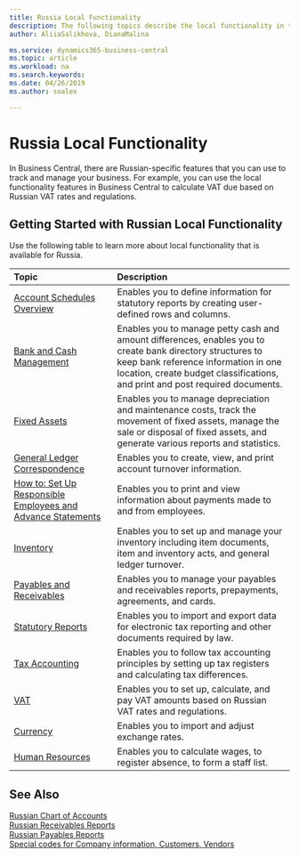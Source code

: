 ```yaml
---
title: Russia Local Functionality
description: The following topics describe the local functionality in the Russian version of Business Central.
author: AliiaSalikhova, DianaMalina

ms.service: dynamics365-business-central
ms.topic: article
ms.workload: na
ms.search.keywords:
ms.date: 04/26/2019
ms.author: soalex

---
```

# Russia Local Functionality

In Business Central, there are Russian-specific features that you can use to track and manage your business. For example, you can use the local functionality features in Business Central to calculate VAT due based on Russian VAT rates and regulations.

## Getting Started with Russian Local Functionality

Use the following table to learn more about local functionality that is available for Russia.

| Topic                                                        | Description                                                  |
| :----------------------------------------------------------- | :----------------------------------------------------------- |
| [Account Schedules Overview](account-schedules-overview.md) | Enables you to define information for statutory reports by creating user-defined rows and columns. |
| [Bank and Cash Management](bank-and-cash-management.md) | Enables you to manage petty cash and amount differences, enables you to create bank directory structures to keep bank reference information in one location, create budget classifications, and print and post required documents. |
| [Fixed Assets](fixed-assets.md) | Enables you to manage depreciation and maintenance costs, track the movement of fixed assets, manage the sale or disposal of fixed assets, and generate various reports and statistics. |
| [General Ledger Correspondence](general-ledger-correspondence.md) | Enables you to create, view, and print account turnover information. |
| [How to: Set Up Responsible Employees and Advance Statements](How-to-Set-Up-Responsible-Employees-and-Advance-Statements.md) | Enables you to print and view information about payments made to and from employees. |
| [Inventory](Inventory.md)                                                | Enables you to set up and manage your inventory including item documents, item and inventory acts, and general ledger turnover. |
| [Payables and Receivables](Payables-and-Receivables.md)                                 | Enables you to manage your payables and receivables reports, prepayments, agreements, and cards. |
| [Statutory Reports](Statutory-Reports.md)                                        | Enables you to import and export data for electronic tax reporting and other documents required by law. |
| [Tax Accounting](Tax-Accounting.md)                                           | Enables you to follow tax accounting principles by setting up tax registers and calculating tax differences. |
| [VAT](VAT.md)                                                      | Enables you to set up, calculate, and pay VAT amounts based on Russian VAT rates and regulations. |
| [Сurrency](Currency-information-Import-currency-rates.md)| Enables you to import and adjust exchange rates.|
|[Human Resources](Human-Resources.md)|Enables you to calculate wages, to register absence, to form a staff list.|

## See Also

[Russian Chart of Accounts](Russian-Chart-of-Accounts.md)  
[Russian Receivables Reports](Russian-Receivables-Reports.md)  
[Russian Payables Reports](Russian-Payables-Reports.md)  
[Special codes for Company information, Customers, Vendors](Special-codes-for-Company-information-Customers-Vendors.md)
